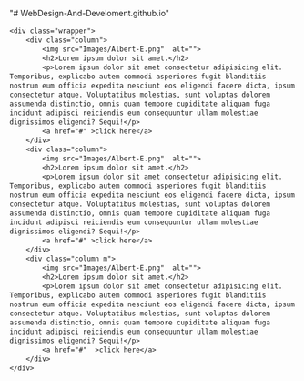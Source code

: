 "# WebDesign-And-Develoment.github.io" 

<!DOCTYPE html>
<html lang="en">
<head>
    <meta charset="UTF-8">
    <meta http-equiv="X-UA-Compatible" content="IE=edge">
    <meta name="viewport" content="width=device-width, initial-scale=1.0">
    <title>My New Web Design Project start </title>
    <link rel="stylesheet" href="style.css">
</head>
<body>
    
    <div class="wrapper">
        <div class="column">
            <img src="Images/Albert-E.png"  alt="">
            <h2>Lorem ipsum dolor sit amet.</h2>
            <p>Lorem ipsum dolor sit amet consectetur adipisicing elit. Temporibus, explicabo autem commodi asperiores fugit blanditiis nostrum eum officia expedita nesciunt eos eligendi facere dicta, ipsum consectetur atque. Voluptatibus molestias, sunt voluptas dolorem assumenda distinctio, omnis quam tempore cupiditate aliquam fuga incidunt adipisci reiciendis eum consequuntur ullam molestiae dignissimos eligendi? Sequi!</p>
            <a href="#" >click here</a>
        </div>
        <div class="column">
            <img src="Images/Albert-E.png"  alt="">
            <h2>Lorem ipsum dolor sit amet.</h2>
            <p>Lorem ipsum dolor sit amet consectetur adipisicing elit. Temporibus, explicabo autem commodi asperiores fugit blanditiis nostrum eum officia expedita nesciunt eos eligendi facere dicta, ipsum consectetur atque. Voluptatibus molestias, sunt voluptas dolorem assumenda distinctio, omnis quam tempore cupiditate aliquam fuga incidunt adipisci reiciendis eum consequuntur ullam molestiae dignissimos eligendi? Sequi!</p>
            <a href="#" >click here</a>
        </div>
        <div class="column m">
            <img src="Images/Albert-E.png"  alt="">
            <h2>Lorem ipsum dolor sit amet.</h2>
            <p>Lorem ipsum dolor sit amet consectetur adipisicing elit. Temporibus, explicabo autem commodi asperiores fugit blanditiis nostrum eum officia expedita nesciunt eos eligendi facere dicta, ipsum consectetur atque. Voluptatibus molestias, sunt voluptas dolorem assumenda distinctio, omnis quam tempore cupiditate aliquam fuga incidunt adipisci reiciendis eum consequuntur ullam molestiae dignissimos eligendi? Sequi!</p>
            <a href="#"  >click here</a>
        </div>
    </div>
    
</body>
</html>
